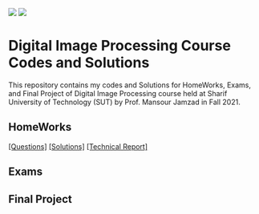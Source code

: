 ![](https://img.shields.io/github/license/PouyaKhn/DIP_HWs_Project_Exams)
![](https://img.shields.io/github/repo-size/PouyaKhn/DIP_HWs_Project_Exams)

# Digital Image Processing Course Codes and Solutions
This repository contains my codes and Solutions for HomeWorks, Exams, and Final Project of Digital Image Processing course held at Sharif University of Technology (SUT) by Prof. Mansour Jamzad in Fall 2021.

## HomeWorks

[[Questions]](HWs/HW1/HW1_Questions.pdf) [[Solutions]](HWs/HW1/Solutions) [[Technical Report]](HWs/HW1/Report/report_HW1.pdf)

## Exams

## Final Project

